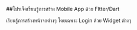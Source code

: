 ##โปรเจ็คเรียนรู้การสร้าง Mobile App ด้วย Fltter/Dart

เรียนรู้การสร้างหน้าจอต่างๆ โดยเฉพาะ Login ด้วย Widget ต่างๆ